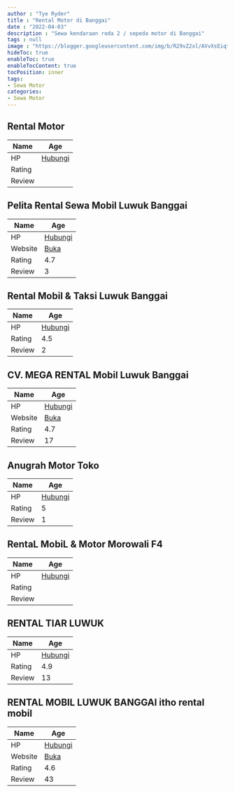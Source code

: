 ```yaml
---
author : "Tye Ryder"
title : "Rental Motor di Banggai"
date : "2022-04-03"
description : "Sewa kendaraan roda 2 / sepeda motor di Banggai"
tags : null
image : "https://blogger.googleusercontent.com/img/b/R29vZ2xl/AVvXsEiqtKmjqQjS0U2qS_H24oQEyqyzeCkmB0dVf3102zMkLegFvRuFTuJEZrDjG050QsfV2212ghJJmKEt0Ve6imlTRP3i0nqlMRhnNUtUVLCvRRwh7p1F3t2kwtH6jiX1NVnGx2Jt4MZmK5SmMarXhKtFvvdQIB4FTvczDqtH1blGIwEoUsMJ1D-W4qtZuQ/w300-h200/rental-motor-di-banggai.png"
hideToc: true
enableToc: true
enableTocContent: true
tocPosition: inner
tags:
- Sewa Motor
categories:
- Sewa Motor
---
```



## Rental Motor

Name | Age
--------|------
HP | [Hubungi](https://pcandroidplayer.blogspot.com/?clayads=https://getnumber.ndower.dev?phone=MDgxNjI1NDA5MA==)
Rating | 
Review | 


## Pelita Rental Sewa Mobil Luwuk Banggai

Name | Age
--------|------
HP | [Hubungi](https://pcandroidplayer.blogspot.com/?clayads=https://getnumber.ndower.dev?phone=MDgxMjY1NzIyMjI=)
Website | [Buka](https://pcandroidplayer.blogspot.com/?clayads=aHR0cDovL3d3dy5wZWxpdGFjYXIuY29tLw==) 
Rating | 4.7
Review | 3


## Rental Mobil &amp; Taksi Luwuk Banggai

Name | Age
--------|------
HP | [Hubungi](https://pcandroidplayer.blogspot.com/?clayads=https://getnumber.ndower.dev?phone=MDg1MjQwOTE3Mjc4)
Rating | 4.5
Review | 2


## CV. MEGA RENTAL Mobil Luwuk Banggai

Name | Age
--------|------
HP | [Hubungi](https://pcandroidplayer.blogspot.com/?clayads=https://getnumber.ndower.dev?phone=MDgyMTkzMjc3NTg1)
Website | [Buka](https://pcandroidplayer.blogspot.com/?clayads=aHR0cHM6Ly9tZWdhcmVudGFsbW9iaWxsdXd1a2JhbmdnYWkud29yZHByZXNzLmNvbS8=) 
Rating | 4.7
Review | 17


## Anugrah Motor Toko

Name | Age
--------|------
HP | [Hubungi](https://pcandroidplayer.blogspot.com/?clayads=https://getnumber.ndower.dev?phone=MDQ2MTIxNDc5)
Rating | 5
Review | 1


## RentaL MobiL &amp; Motor Morowali F4

Name | Age
--------|------
HP | [Hubungi](https://pcandroidplayer.blogspot.com/?clayads=https://getnumber.ndower.dev?phone=MDgxMzU0MzI0NzIz)
Rating | 
Review | 


## RENTAL TIAR LUWUK

Name | Age
--------|------
HP | [Hubungi](https://pcandroidplayer.blogspot.com/?clayads=https://getnumber.ndower.dev?phone=MDg1MjQxMjIyODg4)
Rating | 4.9
Review | 13


## RENTAL MOBIL LUWUK BANGGAI itho rental mobil

Name | Age
--------|------
HP | [Hubungi](https://pcandroidplayer.blogspot.com/?clayads=https://getnumber.ndower.dev?phone=MDg1MjQxNDIxNzE3)
Website | [Buka](https://pcandroidplayer.blogspot.com/?clayads=aHR0cHM6Ly93YS5tZS9jLzYyODUyNDE0MjE3MTc=) 
Rating | 4.6
Review | 43


